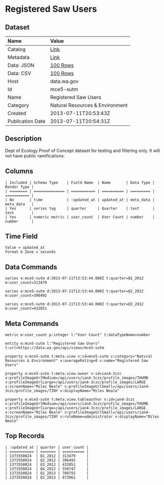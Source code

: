 # Registered Saw Users

## Dataset

| Name | Value |
| :--- | :---- |
| Catalog | [Link](https://catalog.data.gov/dataset/registered-saw-users-c7d55) |
| Metadata | [Link](https://data.wa.gov/api/views/mce5-sutm) |
| Data: JSON | [100 Rows](https://data.wa.gov/api/views/mce5-sutm/rows.json?max_rows=100) |
| Data: CSV | [100 Rows](https://data.wa.gov/api/views/mce5-sutm/rows.csv?max_rows=100) |
| Host | data.wa.gov |
| Id | mce5-sutm |
| Name | Registered Saw Users |
| Category | Natural Resources & Environment |
| Created | 2013-07-11T20:53:43Z |
| Publication Date | 2013-07-11T20:54:31Z |

## Description

Dept of Ecology Proof of Concept dataset for testing and filtering only. It will not have public ramifications.

## Columns

```ls
| Included | Schema Type    | Field Name  | Name       | Data Type | Render Type |
| ======== | ============== | =========== | ========== | ========= | =========== |
| No       | time           | :updated_at | updated_at | meta_data | meta_data   |
| Yes      | series tag     | quarter     | Quarter    | text      | text        |
| Yes      | numeric metric | user_count  | User Count | number    | number      |
```

## Time Field

```ls
Value = updated_at
Format & Zone = seconds
```

## Data Commands

```ls
series e:mce5-sutm d:2013-07-11T13:53:44.000Z t:quarter=Q1_2012 m:user_count=313479

series e:mce5-sutm d:2013-07-11T13:53:44.000Z t:quarter=Q2_2012 m:user_count=396492

series e:mce5-sutm d:2013-07-11T13:53:44.000Z t:quarter=Q3_2012 m:user_count=432051
```

## Meta Commands

```ls
metric m:user_count p:integer l:"User Count" t:dataTypeName=number

entity e:mce5-sutm l:"Registered Saw Users" t:url=https://data.wa.gov/api/views/mce5-sutm

property e:mce5-sutm t:meta.view v:id=mce5-sutm v:category="Natural Resources & Environment" v:averageRating=0 v:name="Registered Saw Users"

property e:mce5-sutm t:meta.view.owner v:id=ian4-3czc v:profileImageUrlMedium=/api/users/ian4-3czc/profile_images/THUMB v:profileImageUrlLarge=/api/users/ian4-3czc/profile_images/LARGE v:screenName="Miles Neale" v:profileImageUrlSmall=/api/users/ian4-3czc/profile_images/TINY v:displayName="Miles Neale"

property e:mce5-sutm t:meta.view.tableauthor v:id=ian4-3czc v:profileImageUrlMedium=/api/users/ian4-3czc/profile_images/THUMB v:profileImageUrlLarge=/api/users/ian4-3czc/profile_images/LARGE v:screenName="Miles Neale" v:profileImageUrlSmall=/api/users/ian4-3czc/profile_images/TINY v:roleName=administrator v:displayName="Miles Neale"
```

## Top Records

```ls
| :updated_at | quarter | user_count | 
| =========== | ======= | ========== | 
| 1373550824  | Q1_2012 | 313479     | 
| 1373550824  | Q2_2012 | 396492     | 
| 1373550824  | Q3_2012 | 432051     | 
| 1373550824  | Q4_2012 | 550747     | 
| 1373550824  | Q1_2013 | 700755     | 
| 1373550824  | Q2_2013 | 873962     | 
```